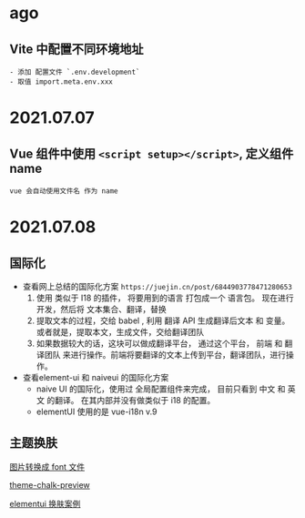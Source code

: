 # ago
## Vite 中配置不同环境地址
    - 添加 配置文件 `.env.development`
    - 取值 import.meta.env.xxx

# 2021.07.07
## Vue 组件中使用 `<script setup></script>`, 定义组件 name 
    vue 会自动使用文件名 作为 name

# 2021.07.08
## 国际化

- 查看网上总结的国际化方案 `https://juejin.cn/post/6844903778471280653`    
    1. 使用 类似于 I18 的插件， 将要用到的语言 打包成一个 语言包。 现在进行开发，然后将 文本集合、翻译，替换
    2. 提取文本的过程，交给 babel , 利用 翻译 API 生成翻译后文本 和 变量。 或者就是，提取本文，生成文件，交给翻译团队
    3. 如果数据较大的话，这块可以做成翻译平台， 通过这个平台， 前端 和 翻译团队 来进行操作。前端将要翻译的文本上传到平台，翻译团队，进行操作。
- 查看element-ui 和 naiveui 的国际化方案
    - naive UI 的国际化，使用过 全局配置组件来完成， 目前只看到 中文 和 英文 的翻译。
        在其内部并没有做类似于 i18 的配置。
    - elementUI 
        使用的是 vue-i18n v.9

## 主题换肤

[图片转换成 font 文件](https://icomoon.io)

[theme-chalk-preview](https://github.com/ElementUItheme-chalk-preview)

[elementui 换肤案例](https://github1s.com/ElementUI/theme-preview)